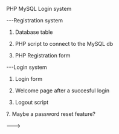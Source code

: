 PHP MySQL Login system

---Registration system  

1. Database table

2. PHP script to connect to the MySQL db

3. PHP Registration form


---Login system

1. Login form

2. Welcome page after a succesful login

3. Logout script

?. Maybe a password reset feature?


--->